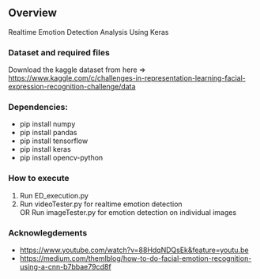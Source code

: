 ## Overview
Realtime Emotion Detection Analysis Using Keras

### Dataset and required files
Download the kaggle dataset from here => https://www.kaggle.com/c/challenges-in-representation-learning-facial-expression-recognition-challenge/data

### Dependencies:
* pip install numpy
* pip install pandas
* pip install tensorflow
* pip install keras
* pip install opencv-python

### How to execute
1. Run ED_execution.py
2. Run videoTester.py for realtime emotion detection </br>
OR Run imageTester.py for emotion detection on individual images

### Acknowlegdements
* https://www.youtube.com/watch?v=88HdqNDQsEk&feature=youtu.be
* https://medium.com/themlblog/how-to-do-facial-emotion-recognition-using-a-cnn-b7bbae79cd8f
